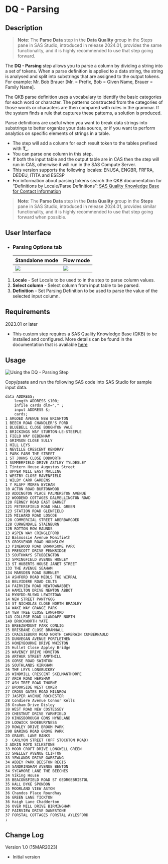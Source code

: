 # DQ - Parsing

## Description

>**Note**: The **Parse Data** step in the **Data Quality** group in the Steps pane in SAS Studio, introduced in release 2024.01, provides the same functionality, and it is highly recommended to use that step going forward.

The **DQ - Parsing** step allows you to parse a column by dividing a string into a set of tokens. When a parse definition is applied to a data string, the string is analysed and split into substrings that are assigned to the output tokens. For example: Mr. Bob Brauer [Mr. = Prefix, Bob = Given Name, Brauer = Family Name]. 

The QKB parse definition uses a vocabulary to identify the basic categories for each word or character. The patterns constructed from the categories of those words or characters are then compared with rules in the grammar. If the system finds a rule that captures these patterns, a solution is produced.

Parse definitions are useful when you want to break data strings into substrings to better organize your data source, or if you want to perform analytics on specific elements of strings in a table.

  * The step will add a column for each result token to the tables prefixed with **T_**.
  * You can parse one column in this step.
  * If both the input table and the output table are in CAS then the step will run in CAS, otherwise it will run in the SAS Compute Server.  
  * This version supports the following locales: ENUSA, ENGBR, FRFRA, DEDEU, ITITA and ESESP
  * For information about parsing tokens search the QKB documentation for “Definitions by Locale/Parse Definitions”: [SAS Quality Knowledge Base for Contact Information](https://support.sas.com/documentation/onlinedoc/qkb/32/QKBCI32/Help/qkb-help.html)

>**Note**: The **Parse Data** step in the **Data Quality** group in the **Steps** pane in SAS Studio, introduced in release 2024.01, provides similar functionality, 
and it is highly recommended to use that step going forward when possible.

## User Interface  

* ### Parsing Options tab ###

   | Standalone mode | Flow mode |
   | --- | --- |                  
   | ![](img/dqParsing_Standalone.png) | ![](img/dqParsing_Flow.png) |
1. **Locale** - Set Locale to be used to in ths step to parse column values.  
2. **Select column** - Select column from input table to be parsed.  
3. **Definition** - Set Parsing Definition to be used to parse the value of the selected input column. 

## Requirements  
2023.01 or later  
* This custom step requires a SAS Quality Knowledge Base (QKB) to be installed and configured. More details can be found in the documentation that is available [here](https://support.sas.com/en/software/quality-knowledge-base-support.html) 

## Usage  
![Using the DQ - Parsing Step](img/dqParsing.gif)

Copy/paste and run the following SAS code into SAS Studio for sample input data.
```sas
data ADDRESS;
    length ADDRESS $100;
    infile cards dlm="," ;
    input ADDRESS $;
    cards;
1 ARGOED AVENUE NEW BRIGHTON
1 BEECH ROAD CHANDLER'S FORD
1 BLUEBELL CLOSE BOUGHTON VALE
1 BRICKINGS WAY STURTON-LE-STEEPLE
1 FIELD WAY DEBENHAM
1 GRIMSON CLOSE SULLY
1 HILL LEYS
1 NEVILLE CRESCENT KENDRAY
1 PARK FARM THE STREET
1 ST JOHNS CLOSE DODWORTH
1 SUMMERFIELD DRIVE ASTLEY TYLDESLEY
1 Tintern House Augustus Street
1 UPPER MILL EAST MALLING
1 WESTBY CLOSE RAVENFIELD
1 WILBY CARR GARDENS
1 Y RLSFF MORFA BYCHAN
10 ACTON ROAD BURTONWOOD
10 ADDINGTON PLACE PALMERSTON AVENUE
12 WOODEND COTTAGES DALMELLINGTON ROAD
120 FERNEY ROAD EAST BARNET
121 PETERSFIELD ROAD HALL GREEN
123 STATION ROAD GLENFIELD
125 MILWARD ROAD LOSCOE
128 COMMERCIAL STREET ABERBARGOED
128 CURWENDALE STAINBURN
12B ROTTON ROW RAUNDS
13 ASPEN WAY CRINGLEFORD
13 Balmossie Avenue Monifieth
13 GROSVENOR ROAD HOUNSLOW
13 PINEWOOD ROAD BRANKSOME PARK
13 PRESCOTT DRIVE PENKRIDGE
13 SOUTHWAYS STUBBINGTON
13 SPRINGFIELD AVENUE HONLEY
13 ST HUBERTS HOUSE JANET STREET
133 THE AVENUE SEAHAM
134 MARSDEN ROAD BURNLEY
14 ASHFORD ROAD MEOLS THE WIRRAL
14 BELVIDERE ROAD CULTS
14 FAIRVIEW ROAD NEWTOWNABBEY
14 HAMILTON DRIVE NEWTON ABBOT
14 MYNYDD-RLSWG LEWISTOWN
14 NEW STREET PANTYGOG
14 ST NICHOLAS CLOSE NORTH BRADLEY
14 WAKE WAY GRANGE PARK
14 YEW TREE CLOSE LANGFORD
143 COLLEGE ROAD LLANDAFF NORTH
149 BROCKWORTH YATE
15 BREEZEMOUNT PARK CONLIG
15 BRISBANE CLOSE BRAMHALL
25 CRAIGIEBURN ROAD NORTH CARBRAIN CUMBERNAULD
25 DUNVEGAN AVENUE PORTLETHEN
25 HONEYBOURNE DRIVE WHISTON
25 Hullet Close Appley Bridge
25 WAVENEY DRIVE HOVETON
26 ARTHUR STREET AMPTHILL
26 GORSE ROAD SWINTON
26 SOUTHLANDS KIRKHAM
26 THE LEYS LONGBUCKBY
26 WINDMILL CRESCENT SKELMANTHORPE
27 ARCH ROAD HERSHAM
27 ASH TREE ROAD THORNE
27 BROOKSIDE WEST COKER
27 CROSS GATES ROAD MILNROW
27 JASPER AVENUE ROCHESTER
28 Condiere Avenue Connor Kells
28 Graham Drive Disley
28 WEST ROAD NEW COSTESSEY
29 CHESTNUT DRIVE YARNFIELD
29 KINGSBOROUGH GDNS HYNDLAND
29 LODWICK SHOEBURYNESS
29 ROWLEY DRIVE BROOM PARK
290 BARING ROAD GROVE PARK
2D GRAVEL LANE BANKS
3  CARLYON STREET (OFF STOCKTON ROAD)
3 ADKIN ROYD SILKSTONE
33 MOOR CROFT DRIVE LONGWELL GREEN
33 SHELLEY AVENUE CLIFTON
33 YEWLANDS DRIVE GARSTANG
34 ABBEY PARK BEESTON REGIS
34 SANDRINGHAM AVENUE BENTON
34 SYCAMORE LANE THE BEECHES
34 Viking House
35 BEACONSFIELD ROAD ST GEORGEBRISTOL
35 HALL DYKE SPONDON
35 MOORLAND VIEW ASTON
36 Chandos Place Roundhay
36 GREEN LANE TICKTON
36 Haigh Lane Chadderton
36 OVER MILL DRIVE BIRMINGHAM
37 FAIRVIEW DRIVE DANESTONE
37 FORSTAL COTTAGES FORSTAL AYLESFORD
;
```
## Change Log  
Version 1.0 (15MAR2023)
 * Initial version 
